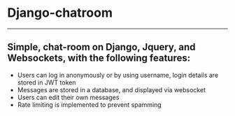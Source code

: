 # Django-chatroom

___

## Simple, chat-room on Django, Jquery, and Websockets, with the following features:

- Users can log in anonymously or by using username, login details are stored in JWT token
- Messages are stored in a database, and displayed via websocket
- Users can edit their own messages
- Rate limiting is implemented to prevent spamming

